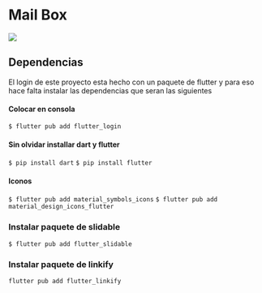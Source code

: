 # Mail Box

![](https://cdn.icon-icons.com/icons2/1154/PNG/512/1486564396-mail_81524.png)

## Dependencias
El login de este proyecto esta hecho con un paquete de flutter y para eso hace falta instalar las dependencias que seran las siguientes

#### Colocar en consola

`$ flutter pub add flutter_login`

#### Sin olvidar installar dart y flutter

`$ pip install dart`
`$ pip install flutter`

#### Iconos
`$ flutter pub add material_symbols_icons`
`$ flutter pub add material_design_icons_flutter`

### Instalar paquete de slidable
`$ flutter pub add flutter_slidable`
### Instalar paquete de linkify
`flutter pub add flutter_linkify`

